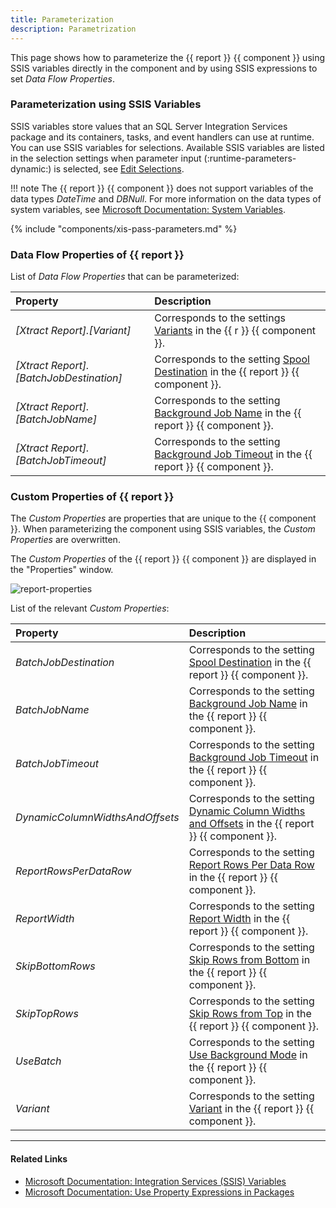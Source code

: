 ```yaml
---
title: Parameterization 
description: Parametrization 
---
```


This page shows how to parameterize the {{ report }} {{ component }} using SSIS variables directly in the component and by using SSIS expressions to set *Data Flow Properties*.

### Parameterization using SSIS Variables

SSIS variables store values that an SQL Server Integration Services package and its containers, tasks, and event handlers can use at runtime.<br> You can use SSIS variables for selections.
Available SSIS variables are listed in the selection settings when parameter input (:runtime-parameters-dynamic:) is selected, see [Edit Selections](variants-and-selections.md#edit-selections).<br> 

!!! note 
	The {{ report }} {{ component }} does not support variables of the data types *DateTime* and *DBNull*. 
	For more information on the data types of system variables, see [Microsoft Documentation: System Variables](https://docs.microsoft.com/en-us/sql/integration-services/system-variables?view=sql-server-ver15).


{% include "components/xis-pass-parameters.md" %}

### Data Flow Properties of {{ report }}
List of *Data Flow Properties* that can be parameterized:

|Property|Description|
|:----|:----|
| *[Xtract Report].[Variant]*| Corresponds to the settings [Variants](variants-and-selections.md/#choose-a-variant) in the {{ r }} {{ component }}.|
| *[Xtract Report].[BatchJobDestination]* | Corresponds to the setting [Spool Destination](settings.md/#spool-destination) in the {{ report }} {{ component }}.|
| *[Xtract Report].[BatchJobName]*        | Corresponds to the setting [Background Job Name](settings.md/#background-job-name) in the {{ report }} {{ component }}.|
| *[Xtract Report].[BatchJobTimeout]*     | Corresponds to the setting [Background Job Timeout](settings.md/#background-job-timeout) in the {{ report }} {{ component }}.|


### Custom Properties of {{ report }}

The *Custom Properties* are properties that are unique to the {{ component }}.
When parameterizing the component using SSIS variables, the *Custom Properties* are overwritten.

The *Custom Properties* of the {{ report }} {{ component }} are displayed in the "Properties" window. 

![report-properties](../../assets/images/documentation/components/report/xis/report-properties.png)

List of the relevant *Custom Properties*:

|Property|Description|
|:----|:----|
| *BatchJobDestination* | Corresponds to the setting [Spool Destination](settings.md/#spool-destination) in the {{ report }} {{ component }}.|
| *BatchJobName* | Corresponds to the setting [Background Job Name](settings.md/#background-job-name) in the {{ report }} {{ component }}.|
| *BatchJobTimeout* | Corresponds to the setting [Background Job Timeout](settings.md/#background-job-timeout) in the {{ report }} {{ component }}.|
| *DynamicColumnWidthsAndOffsets* | Corresponds to the setting [Dynamic Column Widths and Offsets](report-columns-define.md/#dynamic-column-width-and-offset) in the {{ report }} {{ component }}. |
| *ReportRowsPerDataRow* | Corresponds to the setting [Report Rows Per Data Row](report-columns-define.md#report-rows-per-data-row) in the {{ report }} {{ component }}. |
| *ReportWidth* | Corresponds to the setting [Report Width](report-columns-define.md/#report-width) in the {{ report }} {{ component }}. |
| *SkipBottomRows* | Corresponds to the setting [Skip Rows from Bottom](report-columns-define.md/#skip-rows-from-bottom) in the {{ report }} {{ component }}. |
| *SkipTopRows* | Corresponds to the setting [Skip Rows from Top](report-columns-define.md/#skip-rows-from-top) in the {{ report }} {{ component }}. |
| *UseBatch* | Corresponds to the setting [Use Background Mode](settings.md/#use-background-mode) in the {{ report }} {{ component }}. |
| *Variant* | Corresponds to the setting [Variant](variants-and-selections.md/#choose-a-variant) in the {{ report }} {{ component }}.|

****
#### Related Links
- [Microsoft Documentation: Integration Services (SSIS) Variables](https://docs.microsoft.com/en-us/sql/integration-services/integration-services-ssis-variables?view=sql-server-ver15)
- [Microsoft Documentation: Use Property Expressions in Packages](https://learn.microsoft.com/en-us/sql/integration-services/expressions/use-property-expressions-in-packages)

